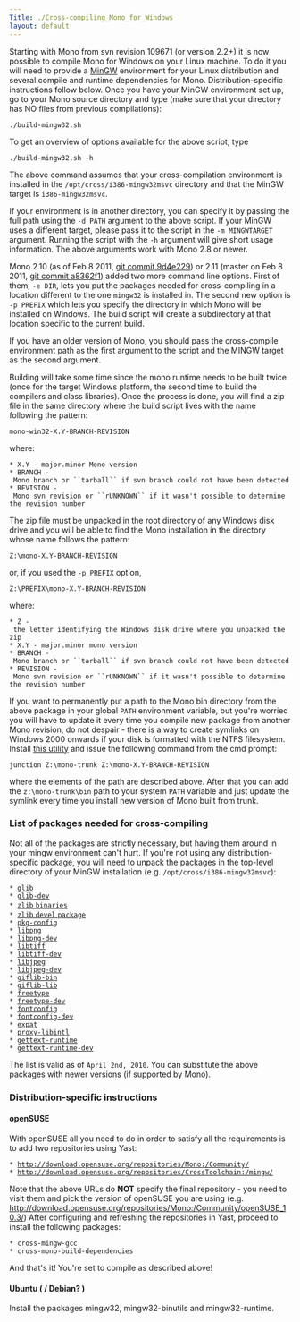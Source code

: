 ```yaml
---
Title: ./Cross-compiling_Mono_for_Windows
layout: default
---
```


Starting with Mono from svn revision 109671 (or version 2.2+) it is now
possible to compile Mono for Windows on your Linux machine. To do it you
will need to provide a [MinGW](http://mingw.org/) environment for your
Linux distribution and several compile and runtime dependencies for
Mono. Distribution-specific instructions follow below. Once you have
your MinGW environment set up, go to your Mono source directory and type
(make sure that your directory has NO files from previous compilations):

`./build-mingw32.sh`

To get an overview of options available for the above script, type

`./build-mingw32.sh -h`

The above command assumes that your cross-compilation environment is
installed in the `/opt/cross/i386-mingw32msvc` directory and that the
MinGW target is `i386-mingw32msvc`.

If your environment is in another directory, you can specify it by
passing the full path using the `-d PATH` argument to the above script.
If your MinGW uses a different target, please pass it to the script in
the `-m MINGWTARGET` argument. Running the script with the `-h` argument
will give short usage information. The above arguments work with Mono
2.8 or newer.

Mono 2.10 (as of Feb 8 2011, [git commit
9d4e229](https://github.com/mono/mono/commit/9d4e229c2e5a378f3186ef6ee10a320f5d71a85d))
or 2.11 (master on Feb 8 2011, [git commit
a8362f1](https://github.com/mono/mono/commit/a8362f1a1469ae47ff9b21116f8272f145c115f1))
added two more command line options. First of them, `-e DIR`, lets you
put the packages needed for cross-compiling in a location different to
the one `mingw32` is installed in. The second new option is `-p PREFIX`
which lets you specify the directory in which Mono will be installed on
Windows. The build script will create a subdirectory at that location
specific to the current build.

If you have an older version of Mono, you should pass the cross-compile
environment path as the first argument to the script and the MINGW
target as the second argument.

Building will take some time since the mono runtime needs to be built
twice (once for the target Windows platform, the second time to build
the compilers and class libraries). Once the process is done, you will
find a zip file in the same directory where the build script lives with
the name following the pattern:

`mono-win32-X.Y-BRANCH-REVISION`

where:

`* X.Y - major.minor Mono version`\
`* BRANCH - Mono branch or ``tarball`` if svn branch could not have been detected`\
`* REVISION - Mono svn revision or ``rUNKNOWN`` if it wasn't possible to determine the revision number`

The zip file must be unpacked in the root directory of any Windows disk
drive and you will be able to find the Mono installation in the
directory whose name follows the pattern:

`Z:\mono-X.Y-BRANCH-REVISION`

or, if you used the `-p PREFIX` option,

`Z:\PREFIX\mono-X.Y-BRANCH-REVISION`

where:

`* Z - the letter identifying the Windows disk drive where you unpacked the zip`\
`* X.Y - major.minor mono version`\
`* BRANCH - Mono branch or ``tarball`` if svn branch could not have been detected`\
`* REVISION - Mono svn revision or ``rUNKNOWN`` if it wasn't possible to determine the revision number`

If you want to permanently put a path to the Mono bin directory from the
above package in your global `PATH` environment variable, but you're
worried you will have to update it every time you compile new package
from another Mono revision, do not despair - there is a way to create
symlinks on Windows 2000 onwards if your disk is formatted with the NTFS
filesystem. Install [this
utility](http://technet.microsoft.com/en-us/sysinternals/bb896768.aspx)
and issue the following command from the cmd prompt:

`junction Z:\mono-trunk Z:\mono-X.Y-BRANCH-REVISION`

where the elements of the path are described above. After that you can
add the `z:\mono-trunk\bin` path to your system `PATH` variable and just
update the symlink every time you install new version of Mono built from
trunk.

### List of packages needed for cross-compiling

Not all of the packages are strictly necessary, but having them around
in your mingw environment can't hurt. If you're not using any
distribution-specific package, you will need to unpack the packages in
the top-level directory of your MinGW installation (e.g.
`/opt/cross/i386-mingw32msvc`):

`* `[`glib`](http://ftp.gnome.org/pub/gnome/binaries/win32/glib/2.24/glib_2.24.0-2_win32.zip)\
`* `[`glib-dev`](http://ftp.gnome.org/pub/gnome/binaries/win32/glib/2.24/glib-dev_2.24.0-2_win32.zip)` `\
`* `[`zlib`
`binaries`](http://gnuwin32.sourceforge.net/downlinks/zlib-bin-zip.php)\
`* `[`zlib` `devel`
`package`](http://gnuwin32.sourceforge.net/downlinks/zlib-lib-zip.php)\
`* `[`pkg-config`](http://ftp.gnome.org/pub/gnome/binaries/win32/dependencies/pkg-config_0.23-3_win32.zip)\
`* `[`libpng`](http://ftp.gnome.org/pub/gnome/binaries/win32/dependencies/libpng_1.2.40-1_win32.zip)\
`* `[`libpng-dev`](http://ftp.gnome.org/pub/gnome/binaries/win32/dependencies/libpng-dev_1.2.40-1_win32.zip)\
`* `[`libtiff`](http://ftp.gnome.org/pub/gnome/binaries/win32/dependencies/libtiff_3.9.1-1_win32.zip)\
`* `[`libtiff-dev`](http://ftp.gnome.org/pub/gnome/binaries/win32/dependencies/libtiff-dev_3.9.1-1_win32.zip)\
`* `[`libjpeg`](http://ftp.gnome.org/pub/gnome/binaries/win32/dependencies/jpeg-6b-4.zip)\
`* `[`libjpeg-dev`](http://ftp.gnome.org/pub/gnome/binaries/win32/dependencies/jpeg-dev-6b-4.zip)\
`* `[`giflib-bin`](http://downloads.sourceforge.net/project/gnuwin32/giflib/4.1.4/giflib-4.1.4-bin.zip?use_mirror=freefr)\
`* `[`giflib-lib`](http://downloads.sourceforge.net/project/gnuwin32/giflib/4.1.4/giflib-4.1.4-lib.zip?use_mirror=freefr)\
`* `[`freetype`](http://ftp.gnome.org/pub/gnome/binaries/win32/dependencies/freetype_2.3.11-2_win32.zip)\
`* `[`freetype-dev`](http://ftp.gnome.org/pub/gnome/binaries/win32/dependencies/freetype-dev_2.3.11-2_win32.zip)\
`* `[`fontconfig`](http://ftp.gnome.org/pub/gnome/binaries/win32/dependencies/fontconfig_2.8.0-2_win32.zip)\
`* `[`fontconfig-dev`](http://ftp.gnome.org/pub/gnome/binaries/win32/dependencies/fontconfig-dev_2.8.0-2_win32.zip)\
`* `[`expat`](http://ftp.gnome.org/pub/gnome/binaries/win32/dependencies/expat-2.0.0.zip)\
`* `[`proxy-libintl`](http://ftp.gnome.org/pub/gnome/binaries/win32/dependencies/proxy-libintl_20090911_win32.zip)\
`* `[`gettext-runtime`](http://ftp.gnome.org/pub/gnome/binaries/win32/dependencies/gettext-runtime-0.17-1.zip)\
`* `[`gettext-runtime-dev`](http://ftp.gnome.org/pub/gnome/binaries/win32/dependencies/gettext-runtime-dev-0.17-1.zip)

The list is valid as of `April 2nd, 2010`. You can substitute the above
packages with newer versions (if supported by Mono).

### Distribution-specific instructions

#### openSUSE

With openSUSE all you need to do in order to satisfy all the
requirements is to add two repositories using Yast:

`* `[`http://download.opensuse.org/repositories/Mono:/Community/`](http://download.opensuse.org/repositories/Mono:/Community/)\
`* `[`http://download.opensuse.org/repositories/CrossToolchain:/mingw/`](http://download.opensuse.org/repositories/CrossToolchain:/mingw/)

Note that the above URLs do <b>NOT</b> specify the final repository -
you need to visit them and pick the version of openSUSE you are using
(e.g.
<http://download.opensuse.org/repositories/Mono:/Community/openSUSE_10.3/>)
After configuring and refreshing the repositories in Yast, proceed to
install the following packages:

`* cross-mingw-gcc`\
`* cross-mono-build-dependencies`

And that's it! You're set to compile as described above!

#### Ubuntu ( / Debian? )

Install the packages mingw32, mingw32-binutils and mingw32-runtime.
